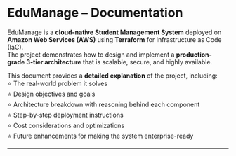 # EduManage – Documentation  

EduManage is a **cloud-native Student Management System** deployed on **Amazon Web Services (AWS)** using **Terraform** for Infrastructure as Code (IaC).  
The project demonstrates how to design and implement a **production-grade 3-tier architecture** that is scalable, secure, and highly available.  

This document provides a **detailed explanation** of the project, including:  
⭐ The real-world problem it solves  
⭐ Design objectives and goals  
⭐ Architecture breakdown with reasoning behind each component  
⭐ Step-by-step deployment instructions  
⭐ Cost considerations and optimizations  
⭐ Future enhancements for making the system enterprise-ready  


---

